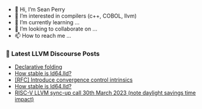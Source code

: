 - 👋 Hi, I’m Sean Perry
- 👀 I’m interested in compilers (c++, COBOL, llvm)
- 🌱 I’m currently learning ...
- 💞️ I’m looking to collaborate on ...
- 📫 How to reach me ...

<!---
s66perry/s66perry is a ✨ special ✨ repository because its `README.md` (this file) appears on your GitHub profile.
You can click the Preview link to take a look at your changes.
--->
### 📕 Latest LLVM Discourse Posts

<!-- DISCOURSE-LLVM:START -->
- [Declarative folding](https://discourse.llvm.org/t/declarative-folding/69636#post_1)
- [How stable is ld64.lld?](https://discourse.llvm.org/t/how-stable-is-ld64-lld/69628#post_9)
- [[RFC] Introduce convergence control intrinsics](https://discourse.llvm.org/t/rfc-introduce-convergence-control-intrinsics/69613#post_3)
- [How stable is ld64.lld?](https://discourse.llvm.org/t/how-stable-is-ld64-lld/69628#post_8)
- [RISC-V LLVM sync-up call 30th March 2023 &lpar;note daylight savings time impact&rpar;](https://discourse.llvm.org/t/risc-v-llvm-sync-up-call-30th-march-2023-note-daylight-savings-time-impact/69635#post_1)
<!-- DISCOURSE-LLVM:END -->
